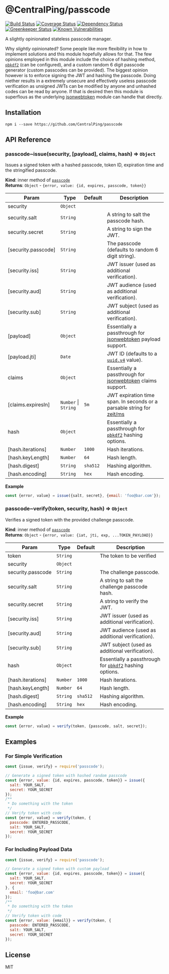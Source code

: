 # @CentralPing/passcode

[![Build Status](https://travis-ci.org/CentralPing/passcode.svg?branch=master)](https://travis-ci.org/CentralPing/passcode)
[![Coverage Status](https://coveralls.io/repos/github/CentralPing/passcode/badge.svg)](https://coveralls.io/github/CentralPing/passcode)
[![Dependency Status](https://david-dm.org/CentralPing/passcode.svg)](https://david-dm.org/CentralPing/passcode)
[![Greenkeeper Status](https://badges.greenkeeper.io/CentralPing/passcode.svg)](https://greenkeeper.io/)
[![Known Vulnerabilities](https://snyk.io/test/github/centralping/passcode/badge.svg)](https://snyk.io/test/github/centralping/passcode)

A slightly opinionated stateless passcode manager.

Why *slightly* opinionated? Some people like more flexibility in how to implement solutions and this module hopefully allows for that. The few opinions employed in this module include the choice of hashing method, [`pbkdf2`](https://nodejs.org/api/crypto.html#crypto_crypto_pbkdf2sync_password_salt_iterations_keylen_digest) (can be configured), and a custom random 6 digit passcode generator (custom passcodes can be provided). The biggest opinion however is to enforce signing the JWT and hashing the passcode. Doing niether results in a extremely unsecure and effectively useless passcode verification as unsigned JWTs can be modified by anyone and unhashed codes can be read by anyone. If that is desired then this module is superflous as the underlying [jsonwebtoken](https://github.com/auth0/node-jsonwebtoken) module can handle that directly.

## Installation

`npm i --save https://github.com/CentralPing/passcode`

## API Reference

<a name="module_passcode..issue"></a>

### passcode~issue(security, [payload], claims, hash) ⇒ <code>Object</code>
Issues a signed token with a hashed passcode, token ID, expiration time
 and the stringified passcode.

**Kind**: inner method of [<code>passcode</code>](#module_passcode)  
**Returns**: <code>Object</code> - `{error, value: {id, expires, passcode, token}}`  

| Param | Type | Default | Description |
| --- | --- | --- | --- |
| security | <code>Object</code> |  |  |
| security.salt | <code>String</code> |  | A string to salt the passcode hash. |
| security.secret | <code>String</code> |  | A string to sign the JWT. |
| [security.passcode] | <code>String</code> |  | The passcode (defaults to random  6 digit string). |
| [security.iss] | <code>String</code> |  | JWT issuer (used as additional verification). |
| [security.aud] | <code>String</code> |  | JWT audience (used as additional  verification). |
| [security.sub] | <code>String</code> |  | JWT subject (used as additional  verification). |
| [payload] | <code>Object</code> |  | Essentially a passthrough for [jsonwebtoken](https://github.com/auth0/node-jsonwebtoken#jwtsignpayload-secretorprivatekey-options-callback)  payload support. |
| [payload.jti] | <code>Date</code> |  | JWT ID (defaults to a [`uuid.v4`](https://github.com/kelektiv/node-uuid#version-4) value). |
| claims | <code>Object</code> |  | Essentially a passthrough for [jsonwebtoken](https://github.com/auth0/node-jsonwebtoken#jwtsignpayload-secretorprivatekey-options-callback)  claims support. |
| [claims.expiresIn] | <code>Number</code> \| <code>String</code> | <code>5m</code> | JWT expiration time span.  In seconds or a parsable string for [zeit/ms](https://github.com/zeit/ms) |
| hash | <code>Object</code> |  | Essentially a passthrough for [`pbkdf2`](https://nodejs.org/api/crypto.html#crypto_crypto_pbkdf2sync_password_salt_iterations_keylen_digest)  hashing options. |
| [hash.iterations] | <code>Number</code> | <code>1000</code> | Hash iterations. |
| [hash.keyLength] | <code>Number</code> | <code>64</code> | Hash length. |
| [hash.digest] | <code>String</code> | <code>sha512</code> | Hashing algorithm. |
| [hash.encoding] | <code>String</code> | <code>hex</code> | Hash encoding. |

**Example**  
```js
const {error, value} = issue({salt, secret}, {email: 'foo@bar.com'});
```
<a name="module_passcode..verify"></a>

### passcode~verify(token, security, hash) ⇒ <code>Object</code>
Verifies a signed token with the provided challenge passcode.

**Kind**: inner method of [<code>passcode</code>](#module_passcode)  
**Returns**: <code>Object</code> - `{error, value: {iat, jti, exp, ...TOKEN_PAYLOAD}}`  

| Param | Type | Default | Description |
| --- | --- | --- | --- |
| token | <code>String</code> |  | The token to be verified |
| security | <code>Object</code> |  |  |
| security.passcode | <code>String</code> |  | The challenge passcode. |
| security.salt | <code>String</code> |  | A string to salt the challenge passcode hash. |
| security.secret | <code>String</code> |  | A string to verify the JWT. |
| [security.iss] | <code>String</code> |  | JWT issuer (used as additional verification). |
| [security.aud] | <code>String</code> |  | JWT audience (used as additional  verification). |
| [security.sub] | <code>String</code> |  | JWT subject (used as additional  verification). |
| hash | <code>Object</code> |  | Essentially a passthrough for [`pbkdf2`](https://nodejs.org/api/crypto.html#crypto_crypto_pbkdf2sync_password_salt_iterations_keylen_digest)  hashing options. |
| [hash.iterations] | <code>Number</code> | <code>1000</code> | Hash iterations. |
| [hash.keyLength] | <code>Number</code> | <code>64</code> | Hash length. |
| [hash.digest] | <code>String</code> | <code>sha512</code> | Hashing algorithm. |
| [hash.encoding] | <code>String</code> | <code>hex</code> | Hash encoding. |

**Example**  
```js
const {error, value} = verify(token, {passcode, salt, secret});
```

## Examples

### For Simple Verification

```js
const {issue, verify} = require('passcode');

// Generate a signed token with hashed random passcode
const {error, value: {id, expires, passcode, token}} = issue({
  salt: YOUR_SALT,
  secret: YOUR_SECRET
});
/**
 * Do something with the token
 */
// Verify token with code
const {error, value} = verify(token, {
  passcode: ENTERED_PASSCODE,
  salt: YOUR_SALT,
  secret: YOUR_SECRET
});
```

### For Including Payload Data

```js
const {issue, verify} = require('passcode');

// Generate a signed token with custom payload
const {error, value: {id, expires, passcode, token}} = issue({
  salt: YOUR_SALT,
  secret: YOUR_SECRET
}, {
  email: 'foo@bar.com'
});
/**
 * Do something with the token
 */
// Verify token with code
const {error, value: {email}} = verify(token, {
  passcode: ENTERED_PASSCODE,
  salt: YOUR_SALT,
  secret: YOUR_SECRET
});
```

## License

MIT
